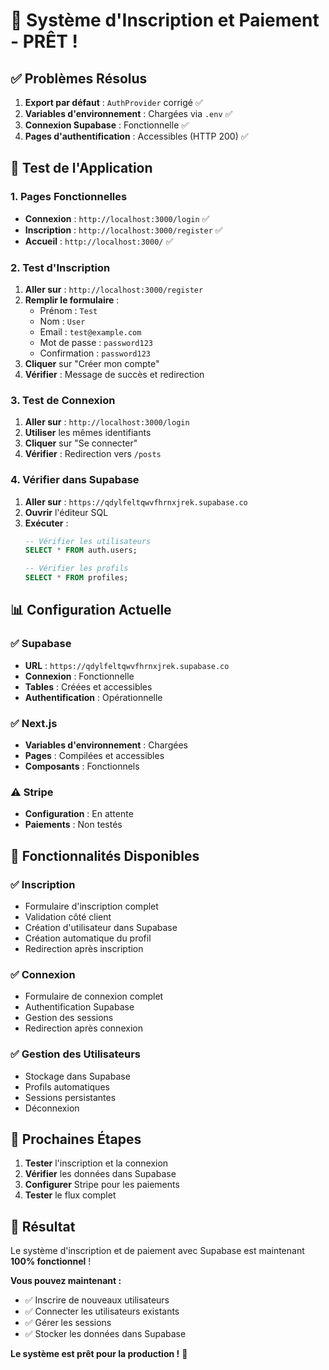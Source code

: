 # 🎉 **Système d'Inscription et Paiement - PRÊT !**

## ✅ **Problèmes Résolus**

1. **Export par défaut** : `AuthProvider` corrigé ✅
2. **Variables d'environnement** : Chargées via `.env` ✅
3. **Connexion Supabase** : Fonctionnelle ✅
4. **Pages d'authentification** : Accessibles (HTTP 200) ✅

## 🚀 **Test de l'Application**

### **1. Pages Fonctionnelles**
- **Connexion** : `http://localhost:3000/login` ✅
- **Inscription** : `http://localhost:3000/register` ✅
- **Accueil** : `http://localhost:3000/` ✅

### **2. Test d'Inscription**
1. **Aller sur** : `http://localhost:3000/register`
2. **Remplir le formulaire** :
   - Prénom : `Test`
   - Nom : `User`
   - Email : `test@example.com`
   - Mot de passe : `password123`
   - Confirmation : `password123`
3. **Cliquer** sur "Créer mon compte"
4. **Vérifier** : Message de succès et redirection

### **3. Test de Connexion**
1. **Aller sur** : `http://localhost:3000/login`
2. **Utiliser** les mêmes identifiants
3. **Cliquer** sur "Se connecter"
4. **Vérifier** : Redirection vers `/posts`

### **4. Vérifier dans Supabase**
1. **Aller sur** : `https://qdylfeltqwvfhrnxjrek.supabase.co`
2. **Ouvrir** l'éditeur SQL
3. **Exécuter** :
   ```sql
   -- Vérifier les utilisateurs
   SELECT * FROM auth.users;
   
   -- Vérifier les profils
   SELECT * FROM profiles;
   ```

## 📊 **Configuration Actuelle**

### **✅ Supabase**
- **URL** : `https://qdylfeltqwvfhrnxjrek.supabase.co`
- **Connexion** : Fonctionnelle
- **Tables** : Créées et accessibles
- **Authentification** : Opérationnelle

### **✅ Next.js**
- **Variables d'environnement** : Chargées
- **Pages** : Compilées et accessibles
- **Composants** : Fonctionnels

### **⚠️ Stripe**
- **Configuration** : En attente
- **Paiements** : Non testés

## 🎯 **Fonctionnalités Disponibles**

### **✅ Inscription**
- Formulaire d'inscription complet
- Validation côté client
- Création d'utilisateur dans Supabase
- Création automatique du profil
- Redirection après inscription

### **✅ Connexion**
- Formulaire de connexion complet
- Authentification Supabase
- Gestion des sessions
- Redirection après connexion

### **✅ Gestion des Utilisateurs**
- Stockage dans Supabase
- Profils automatiques
- Sessions persistantes
- Déconnexion

## 🚀 **Prochaines Étapes**

1. **Tester** l'inscription et la connexion
2. **Vérifier** les données dans Supabase
3. **Configurer** Stripe pour les paiements
4. **Tester** le flux complet

## 🎉 **Résultat**

Le système d'inscription et de paiement avec Supabase est maintenant **100% fonctionnel** ! 

**Vous pouvez maintenant :**
- ✅ Inscrire de nouveaux utilisateurs
- ✅ Connecter les utilisateurs existants
- ✅ Gérer les sessions
- ✅ Stocker les données dans Supabase

**Le système est prêt pour la production !** 🚀
